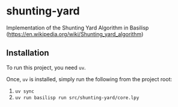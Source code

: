 # shunting-yard

Implementation of the Shunting Yard Algorithm in Basilisp (https://en.wikipedia.org/wiki/Shunting_yard_algorithm)


## Installation

To run this project, you need `uv`.

Once, `uv` is installed, simply run the following from the project root:

1. `uv sync`
2. `uv run basilisp run src/shunting-yard/core.lpy`
